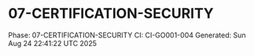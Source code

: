 # 07-CERTIFICATION-SECURITY
Phase: 07-CERTIFICATION-SECURITY
CI: CI-GO001-004
Generated: Sun Aug 24 22:41:22 UTC 2025
